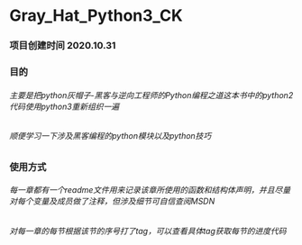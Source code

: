 # Gray_Hat_Python3_CK

### 项目创建时间 2020.10.31
### 目的
###### 主要是把python灰帽子-黑客与逆向工程师的Python编程之道这本书中的python2代码使用python3重新组织一遍
###### 顺便学习一下涉及黑客编程的python模块以及python技巧

### 使用方式
###### 每一章都有一个readme文件用来记录该章所使用的函数和结构体声明，并且尽量对每个变量及成员做了注释，但涉及细节可自信查阅MSDN
###### 对每一章的每节根据该节的序号打了tag，可以查看具体tag获取每节的进度代码